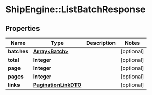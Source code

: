 # ShipEngine::ListBatchResponse

## Properties
Name | Type | Description | Notes
------------ | ------------- | ------------- | -------------
**batches** | [**Array&lt;Batch&gt;**](Batch.md) |  | [optional] 
**total** | **Integer** |  | [optional] 
**page** | **Integer** |  | [optional] 
**pages** | **Integer** |  | [optional] 
**links** | [**PaginationLinkDTO**](PaginationLinkDTO.md) |  | [optional] 


